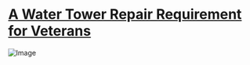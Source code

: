 # [A Water Tower Repair Requirement for Veterans](https://www.fbo.gov/index?s=opportunity&mode=form&id=1af5bac47a2964799af152c6f0ff4a20&tab=core&_cview=1)
![Image](https://i.pinimg.com/564x/7a/09/c1/7a09c16f4693b967103d3e3a236b897e.jpg)

